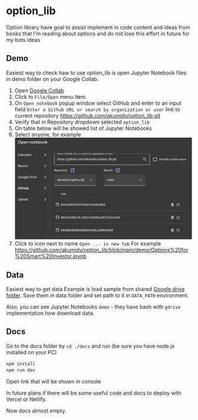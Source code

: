 # option_lib
Option library have goal to assist implement in code content and ideas from books that I'm reading about options
and do not lose this effort in future for my bots ideas

## Demo
Easiest way to check haw to use option_lib is open Jupyter Notebook files in demo folder on your Google Collab.

1. Open [Google Collab](https://colab.research.google.com/)
2. Click to `File/Open` menu item.
3. On `Open notebook` popup window select GitHub and enter to an input field `Enter a Github URL or search by organization
   or user` link to current repository https://github.com/akumidv/option_lib.git
4. Verify that in Repository dropdown selected `option_lib`
5. On table below will be showed list of Jupyter Notebooks
6. Select anyone, for example
![gcollab-github-dialog.png](docs/public/images/gcollab-github-dialog.png)
7. Click to icon next to name `Open ... in new tab`
For example https://github.com/akumidv/option_lib/blob/main/demo/Options%20for%20Smart%20Investor.ipynb


## Data
Easiest way to get data Example is load sample from shared [Google drive folder](https://drive.google.com/drive/folders/1NJNxkkUYzCfADIlPHyaZQ0jrfW9WJn2I?usp=sharing).
Save them in data folder and set path to it in `DATA_PATH` environment.

Also, you can see Jupyter Notebooks `demo` - they have bash with `gdrive` implementation how download data.


## Docs

Go to the docs folder by `cd ./docs` and run (be sure you have node.js installed on your PC)

```bash
npm install
npm run dev
```

Open link that will be shown in console

In future plans if there will be some useful code and docs to deploy with Vercel or Netlify.

Now docs almost empty.

